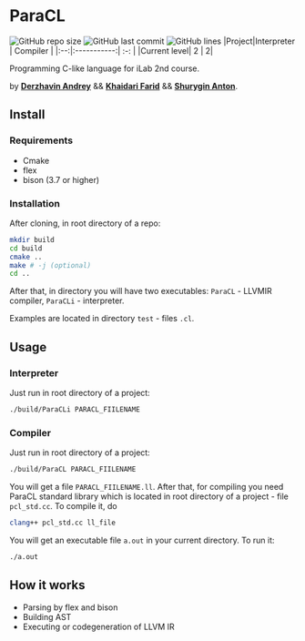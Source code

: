 # ParaCL

![GitHub repo size](https://img.shields.io/github/repo-size/106-inc/ParaCL?style=for-the-badge)
![GitHub last commit](https://img.shields.io/github/last-commit/106-inc/ParaCL?color=red&style=for-the-badge)
![GitHub lines](https://img.shields.io/tokei/lines/github/106-inc/ParaCL?style=for-the-badge)
|Project|Interpreter | Compiler |
|:--:|:-----------:| :-: |
|Current level|  2 | 2|

Programming C-like language for iLab 2nd course.

by [**Derzhavin Andrey**](https://github.com/derzhavin3016) && [**Khaidari Farid**](https://github.com/Tako-San) && [**Shurygin Anton**](https://github.com/uslsteen).


## Install
### Requirements
- Cmake
- flex
- bison (3.7 or higher)
### Installation
After cloning, in root directory of a repo:
```bash
mkdir build
cd build
cmake ..
make # -j (optional)
cd ..
```
After that, in directory you will have two executables: `ParaCL` - LLVMIR compiler,
`ParaCLi` - interpreter.

Examples are located in directory `test` - files `.cl`.

## Usage
### Interpreter
Just run in root directory of a project:
```bash
./build/ParaCLi PARACL_FIILENAME
```
### Compiler
Just run in root directory of a project:
```bash
./build/ParaCL PARACL_FIILENAME
```
You will get a file `PARACL_FIILENAME.ll`.
After that, for compiling you need
ParaCL standard library which is located in root directory of a project - file `pcl_std.cc`.
To compile it, do
```bash
clang++ pcl_std.cc ll_file
```
You will get an executable file `a.out` in your current directory. To run it:
```bash
./a.out
```

## How it works

* Parsing by flex and bison
* Building AST
* Executing or codegeneration of LLVM IR
